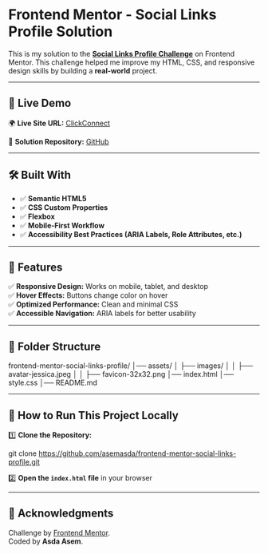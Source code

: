 # **Frontend Mentor - Social Links Profile Solution**

This is my solution to the **[Social Links Profile Challenge](https://www.frontendmentor.io/challenges/social-links-profile-UG32l9m6dQ)** on Frontend Mentor. This challenge helped me improve my HTML, CSS, and responsive design skills by building a **real-world** project.

---

## **🔗 Live Demo**

🌍 **Live Site URL:** [ClickConnect](https://clickconnect.netlify.app/)

📂 **Solution Repository:** [GitHub](https://github.com/asemasda/frontend-mentor-social-links-profile)

---

## **🛠️ Built With**

- ✅ **Semantic HTML5**
- ✅ **CSS Custom Properties**
- ✅ **Flexbox**
- ✅ **Mobile-First Workflow**
- ✅ **Accessibility Best Practices (ARIA Labels, Role Attributes, etc.)**

---

## **📌 Features**

✅ **Responsive Design:** Works on mobile, tablet, and desktop  
✅ **Hover Effects:** Buttons change color on hover  
✅ **Optimized Performance:** Clean and minimal CSS  
✅ **Accessible Navigation:** ARIA labels for better usability

---

## **📂 Folder Structure**

frontend-mentor-social-links-profile/
│── assets/
│   ├── images/
│   │   ├── avatar-jessica.jpeg
│   │   ├── favicon-32x32.png
│── index.html
│── style.css
│── README.md

---

## **🚀 How to Run This Project Locally**

1️⃣ **Clone the Repository:**

git clone https://github.com/asemasda/frontend-mentor-social-links-profile.git

2️⃣ **Open the `index.html` file** in your browser

---

## **📜 Acknowledgments**

Challenge by [Frontend Mentor](https://www.frontendmentor.io/).  
Coded by **Asda Asem**.
